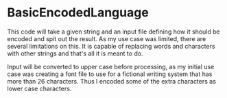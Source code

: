 # BasicEncodedLanguage
This code will take a given string and an input file defining how it should be encoded and spit out the result. As my use case was limited, there are several limitations on this. It is capable of replacing words and characters with other strings and that's all it is meant to do. 

Input will be converted to upper case before processing, as my initial use case was creating a font file to use for a fictional writing system that has more than 26 characters. Thus I encoded some of the extra characters as lower case characters.

